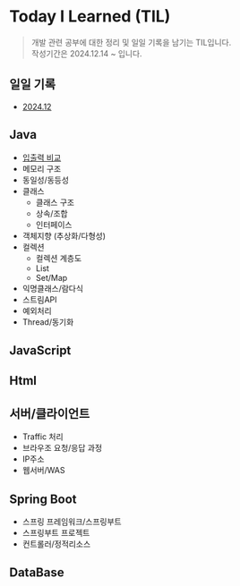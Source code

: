 # **Today I Learned** (TIL)

>개발 관련 공부에 대한 정리 및 일일 기록을 남기는 TIL입니다.     
>작성기간은 2024.12.14 ~ 입니다.

## **일일 기록**
* [2024.12](https://github.com/dbalsk/TIL/blob/main/TIL/2024-12.md)

## **Java**
* [입출력 비교](https://github.com/dbalsk/TIL/blob/main/JAVA/%EC%9E%85%EC%B6%9C%EB%A0%A5%20%EB%B9%84%EA%B5%90.md)
* 메모리 구조
* 동일성/동등성
* 클래스
    * 클래스 구조
    * 상속/조합
    * 인터페이스
* 객체지향 (추상화/다형성)
* 컬렉션
    * 컬렉션 계층도 
    * List
    * Set/Map
* 익명클래스/람다식     
* 스트림API
* 예외처리
* Thread/동기화

## **JavaScript**

## **Html**

## **서버/클라이언트**
* Traffic 처리
* 브라우조 요청/응답 과정
* IP주소
* 웹서버/WAS        
## **Spring Boot**
* 스프링 프레임워크/스프링부트
* 스프링부트 프로젝트 
* 컨트롤러/정적리소스
     
## **DataBase**

